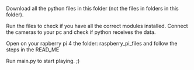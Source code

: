 Download all the python files in this folder (not the files in folders in this folder).

Run the files to check if you have all the correct modules installed.
Connect the cameras to your pc and check if python receives the data.

Open on your rapberry pi 4 the folder: raspberry_pi_files and follow the steps in the READ_ME

Run main.py to start playing. ;)